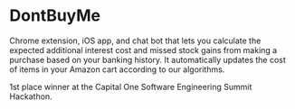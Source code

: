 # DontBuyMe

Chrome extension, iOS app, and chat bot that lets you calculate the expected additional interest cost and missed stock gains from making a purchase based on your banking history. It automatically updates the cost of items in your Amazon cart according to our algorithms.

1st place winner at the Capital One Software Engineering Summit Hackathon.
